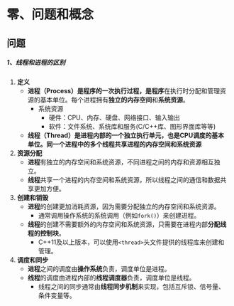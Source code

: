 # 零、问题和概念

## 问题

##### 1、线程和进程的区别

1. **定义**
   - **进程（Process）**是程序的一次执行过程，是**程序**在执行时分配和管理资源的基本单位。每个进程拥有**独立的内存空间**和**系统资源**。
     - 系统资源
       - 硬件：CPU、内存、硬盘、网络接口、输入输出
       - 软件：文件系统、系统库和服务(C/C++库、图形界面库等等)
   - **线程（Thread）**是进程内部的一个独立执行单元，也是CPU调度的基本单位。同一个进程中的多个线程**共享进程的内存空间和系统资源**
2. **资源分配**
   - **进程**有独立的内存空间和系统资源，不同进程之间的内存和资源相互独立。
   - **线程**共享一个进程的内存空间和系统资源，所以线程之间的通信和数据共享更加方便。
3. **创建和销毁**
   - **进程**的创建更加消耗资源，因为需要分配独立的内存空间和系统资源。
     - 通常调用操作系统的系统调用（例如`fork()`）来创建进程。
   - **线程**的创建不需要额外的内存空间和系统资源，只需要在进程内部**分配线程的控制块**。
     - C++11及以上版本，可以使用`<thread>`头文件提供的线程库来创建和管理。
4. **调度和同步**
   - **进程**之间的调度由**操作系统**负责，调度单位是进程。
   - **线程**的调度由进程内部的**线程调度器**负责，调度单位是线程。
     - 线程之间的同步通常由**线程同步机制**来实现，包括互斥锁、信号量、条件变量等。















